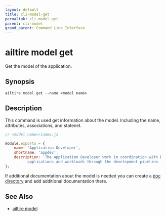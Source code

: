 ```yaml
---
layout: default
title: cli-model-get
permalink: cli-model-get
parent: cli-model
grand_parent: Command Line Interface
---
```


# ailtire model get

Get the model of the application.

## Synopsis

```shell
ailtire model get --name <model name> 
```

## Description

This command is used get information about the model. Including the name, attributes, associations, and statenet.

```javascript
// <model name>/index.js

module.exports = {
    name: 'Application Developer',
    shortname: 'appdev',
    description: 'The Application Developer work in coordination with DevOps to manage services,' +
        ' applications and workloads through the development pipeline.'
};
```

If additional documentation about the model is needed you can create a [doc directory](documentation) and add additional
documentation there.

## See Also

* [ailtire model](cli-model)
